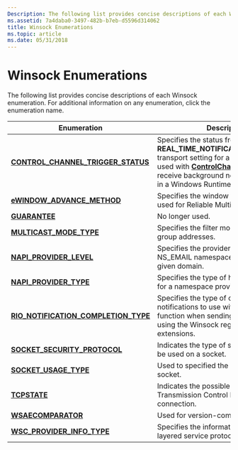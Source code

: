 ```yaml
---
Description: The following list provides concise descriptions of each Winsock enumeration. For additional information on any enumeration, click the enumeration name.
ms.assetid: 7a4daba0-3497-482b-b7eb-d5596d314062
title: Winsock Enumerations
ms.topic: article
ms.date: 05/31/2018
---
```


# Winsock Enumerations

The following list provides concise descriptions of each Winsock enumeration. For additional information on any enumeration, click the enumeration name.

| Enumeration | Description |
|-|-|
| [**CONTROL\_CHANNEL\_TRIGGER\_STATUS**](/windows/win32/api/mstcpip/ne-mstcpip-control_channel_trigger_status) | Specifies the status from a query for the **REAL\_TIME\_NOTIFICATION\_CAPABILITY** transport setting for a TCP socket that is used with [**ControlChannelTrigger**](/uwp/api/Windows.Networking.Sockets.ControlChannelTrigger) to receive background network notifications in a Windows Runtime application. |
| [**eWINDOW\_ADVANCE\_METHOD**](/windows/win32/api/wsrm/ne-wsrm-ewindow_advance_method) | Specifies the window advance mode used for Reliable Multicast. |
| [**GUARANTEE**](/windows/win32/winsock/guarantee-2) | No longer used. |
| [**MULTICAST\_MODE\_TYPE**](/windows/win32/api/ws2ipdef/ne-ws2ipdef-multicast_mode_type) | Specifies the filter mode for multicast group addresses. |
| [**NAPI\_PROVIDER\_LEVEL**](/windows/win32/api/nsemail/ne-nsemail-napi_provider_level) | Specifies the provider authority level of a NS\_EMAIL namespace provider for a given domain. |
| [**NAPI\_PROVIDER\_TYPE**](/windows/win32/api/nsemail/ne-nsemail-napi_provider_type) | Specifies the type of hosting expected for a namespace provider. |
| [**RIO\_NOTIFICATION\_COMPLETION\_TYPE**](/windows/win32/api/mswsock/ne-mswsock-rio_notification_completion_type) | Specifies the type of completion queue notifications to use with the [**RIONotify**](/windows/win32/api/mswsock/nf-mswsock-rionotify) function when sending or receiving data using the Winsock registered I/O extensions. |
| [**SOCKET\_SECURITY\_PROTOCOL**](/windows/win32/api/mstcpip/ne-mstcpip-socket_security_protocol) | Indicates the type of security protocol to be used on a socket. |
| [**SOCKET\_USAGE\_TYPE**](/windows/win32/api/Mstcpip/ne-mstcpip-socket_usage_type) | Used to specified the usage type for the socket. |
| [**TCPSTATE**](/windows/win32/api/mstcpip/ne-mstcpip-tcpstate) | Indicates the possible states of a Transmission Control Protocol (TCP) connection. |
| [**WSAECOMPARATOR**](/windows/win32/api/Winsock2/ne-winsock2-wsaecomparator) | Used for version-comparison semantics. |
| [**WSC\_PROVIDER\_INFO\_TYPE**](/windows/win32/api/ws2spi/ne-ws2spi-wsc_provider_info_type) | Specifies the information class of a layered service protocol (LSP). |